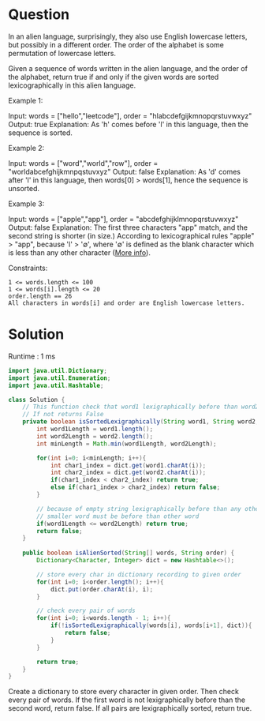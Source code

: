 # Question

In an alien language, surprisingly, they also use English lowercase letters, but possibly in a different order. The order of the alphabet is some permutation of lowercase letters.

Given a sequence of words written in the alien language, and the order of the alphabet, return true if and only if the given words are sorted lexicographically in this alien language.

 

Example 1:

Input: words = ["hello","leetcode"], order = "hlabcdefgijkmnopqrstuvwxyz"
Output: true
Explanation: As 'h' comes before 'l' in this language, then the sequence is sorted.

Example 2:

Input: words = ["word","world","row"], order = "worldabcefghijkmnpqstuvxyz"
Output: false
Explanation: As 'd' comes after 'l' in this language, then words[0] > words[1], hence the sequence is unsorted.

Example 3:

Input: words = ["apple","app"], order = "abcdefghijklmnopqrstuvwxyz"
Output: false
Explanation: The first three characters "app" match, and the second string is shorter (in size.) According to lexicographical rules "apple" > "app", because 'l' > '∅', where '∅' is defined as the blank character which is less than any other character ([More info](https://en.wikipedia.org/wiki/Lexicographic_order)).

 

Constraints:

    1 <= words.length <= 100
    1 <= words[i].length <= 20
    order.length == 26
    All characters in words[i] and order are English lowercase letters.

# Solution

Runtime : 1 ms

```java
import java.util.Dictionary;
import java.util.Enumeration;
import java.util.Hashtable;

class Solution {
    // This function check that word1 lexigraphically before than word2
    // If not returns False
    private boolean isSortedLexigraphically(String word1, String word2, Dictionary<Character, Integer> dict){
        int word1Length = word1.length();
        int word2Length = word2.length();
        int minLength = Math.min(word1Length, word2Length);

        for(int i=0; i<minLength; i++){
            int char1_index = dict.get(word1.charAt(i));
            int char2_index = dict.get(word2.charAt(i));
            if(char1_index < char2_index) return true;
            else if(char1_index > char2_index) return false;
        }

        // because of empty string lexigraphically before than any other characters
        // smaller word must be before than other word
        if(word1Length <= word2Length) return true;
        return false;
    }
    
    public boolean isAlienSorted(String[] words, String order) {
        Dictionary<Character, Integer> dict = new Hashtable<>();

        // store every char in dictionary recording to given order
        for(int i=0; i<order.length(); i++){
            dict.put(order.charAt(i), i);
        }

        // check every pair of words
        for(int i=0; i<words.length - 1; i++){
            if(!isSortedLexigraphically(words[i], words[i+1], dict)){
                return false;
            }
        }

        return true;
    }
}
```

Create a dictionary to store every character in given order. Then check every pair of words. If the first word is not lexigraphically before than the second word, return false. If all pairs are lexigraphically sorted, return true.